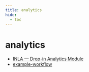 ```yaml
---
title: analytics
hide:
  - toc
---
```


# analytics

- [INLA — Drop-in Analytics Module](/analytics-library/inla/)  
  <small></small>
- [example-workflow](/analytics-library/example-workflow/)
  <small></small>
